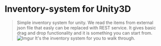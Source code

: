 # Inventory-system for Unity3D
> Simple inventory system for unity.
> We read the items from external json file that easly can be replaced with REST service.
> It gives basic drag and drop functionality and it is something you can start from.
> ![Imgur](https://i.imgur.com/UUAUzTG.png)
> It's the inventory system for you to walk through.
